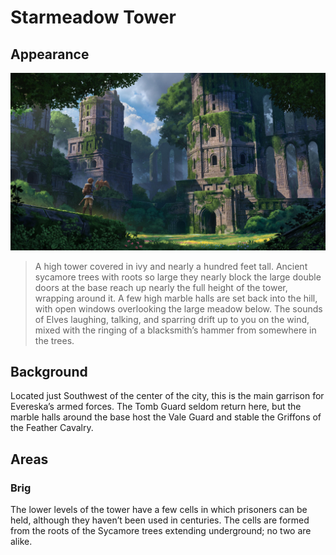 # Starmeadow Tower
## Appearance
![adventure_awaits_by_sucdeportocale_dext97a-fullview.jpg](adventure_awaits_by_sucdeportocale_dext97a-fullview.jpg)
> A high tower covered in ivy and nearly a hundred feet tall. Ancient sycamore trees with roots so large they nearly block the large double doors at the base reach up nearly the full height of the tower, wrapping around it. A few high marble halls are set back into the hill, with open windows overlooking the large meadow below. The sounds of Elves laughing, talking, and sparring drift up to you on the wind, mixed with the ringing of a blacksmith’s hammer from somewhere in the trees.
## Background
Located just Southwest of the center of the city, this is the main garrison for Evereska’s armed forces. The Tomb Guard seldom return here, but the marble halls around the base host the Vale Guard and stable the Griffons of the Feather Cavalry.

## Areas
### Brig
The lower levels of the tower have a few cells in which prisoners can be held, although they haven’t been used in centuries. The cells are formed from the roots of the Sycamore trees extending underground; no two are alike.

